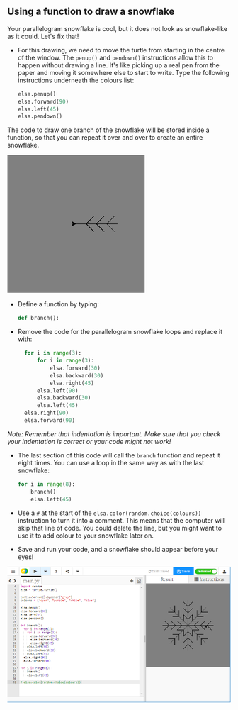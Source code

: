 ## Using a function to draw a snowflake

Your parallelogram snowflake is cool, but it does not look as snowflake-like as it could. Let's fix that!

- For this drawing, we need to move the turtle from starting in the centre of the window. The `penup()` and `pendown()` instructions allow this to happen without drawing a line. It's like picking up a real pen from the paper and moving it somewhere else to start to write. Type the following instructions underneath the colours list:

  ```python
  elsa.penup()
  elsa.forward(90)
  elsa.left(45)
  elsa.pendown()
  ```
  
The code to draw one branch of the snowflake will be stored inside a function, so that you can repeat it over and over to create an entire snowflake.

![branch](images/branch.PNG)

- Define a function by typing: 
 
  ```python
  def branch():
  ```
- Remove the code for the parallelogram snowflake loops and replace it with:
  
  ```python
    for i in range(3):
        for i in range(3):
            elsa.forward(30)
            elsa.backward(30)
            elsa.right(45)
        elsa.left(90)
        elsa.backward(30)
        elsa.left(45)
    elsa.right(90)
    elsa.forward(90)
  ```
  
*Note: Remember that indentation is important. Make sure that you check your indentation is correct or your code might not work!*

- The last section of this code will call the `branch` function and repeat it eight times. You can use a loop in the same way as with the last snowflake:

  ```python
  for i in range(8):
      branch()
      elsa.left(45)
  ```    

- Use a `#` at the start of the `elsa.color(random.choice(colours))` instruction to turn it into a comment. This means that the computer will skip that line of code. You could delete the line, but you might want to use it to add colour to your snowflake later on.

- Save and run your code, and a snowflake should appear before your eyes! 

![](images/snowflake2.png)
